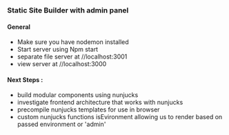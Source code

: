 ### Static Site Builder with admin panel

#### General
* Make sure you have nodemon installed
* Start server using Npm start
* separate file server at //localhost:3001
* view server at //localhost:3000

#### Next Steps :
* build modular components using nunjucks
* investigate frontend architecture that works with nunjucks
* precompile nunjucks templates for use in browser
* custom nunjucks functions isEvironment allowing us to render based on passed environment or 'admin'